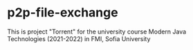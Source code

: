 # p2p-file-exchange
This is project "Torrent" for the university course Modern Java Technologies (2021-2022) in FMI, Sofia University
